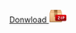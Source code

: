 



[Donwload <img src="assets/zip-icon.png">](https://github.com/ruizivo/ahgora-login/releases/latest/download/ahgora-login.zip)





























